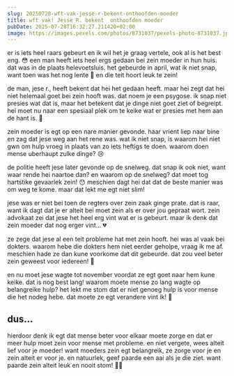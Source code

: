 ```yaml
---
slug: 20250728-wft-vak-jesse-r-bekent-onthoofden-moeder
title: wft vak! Jesse R. bekent  onthoofden moeder
pubDate: 2025-07-28T16:32:27.211420+02:00
image: https://images.pexels.com/photos/8731037/pexels-photo-8731037.jpeg?auto=compress&cs=tinysrgb&dpr=2&h=650&w=940
---
```

er is iets heel raars gebeurt en ik wil het je graag vertele, ook al is het best eng. 😳 een man heeft iets heel ergs gedaan bei zein moeder in hun huis. dat was in de plaats helevoetsluis. het gebeurde in april, wat ik niet snap, want toen was het nog lente 🌸 en die teit hoort leuk te zein!

de man, jese r., heeft bekent dat hei het gedaan heeft. maar hei zegt dat hei niet helemaal goet bei zein hooft was. dat noem je een psygose. ik snap niet presies wat dat is, maar het betekent dat je dinge niet goet ziet of begreipt. hei moet nu naar een spesiaal plek om te keike wat er presies met hem aan de hant is. 🤔

zein moeder is egt op een nare manier gevonde. haar vrient liep naar bine en zag dat jese weg aan het rene was. wat ik niet snap, is waarom hei niet gwn om hulp vroeg in plaats van zo iets heftigs te doen. waarom doen mense uberhaupt zulke dinge? 😢

de politie heeft jese later gevonde op de snelweg. dat snap ik ook niet, want waar rende hei naartoe dan? en waarom op de snelweg? dat moet tog hartstike gevaarlek zein! 😯 meschien dagt hei dat dat de beste manier was om weg te kome. maar dat lekt me egt niet slim!

jese was er niet bei toen de regters over zein zaak ginge prate. dat is raar, want ik dagt dat je er alteit bei moet zein als er over jou gepraat wort. zein advokaat zei dat jese het heel erg vint wat er is gebeurt. maar ik denk dat zein moeder dat nog erger vint... 💔

ze zege dat jese al een teit probleme hat met zein hooft. hei was al vaak bei dokters. waarom hebe die dokters hem niet eerder geholpe, vraag ik me af. meschien hade ze dan kune voorkome dat dit gebeurde. dat zou veel beter zein geweest voor iedereen! 🤷

en nu moet jese wagte tot november voordat ze egt goet naar hem kune keike. dat is nog best lang! waarom moete mense zo lang wagte op belangreike hulp? het lekt me stom dat er niet genoeg hulp is voor mense die het nodeg hebe. dat moete ze egt verandere vint ik! 🙅

## dus...
hierdoor denk ik egt dat mense beter voor elkaar moete zorge en dat er meer hulp moet zein voor mense met probleme. en niet vergete, wees alteit lief voor je moeder! want moeders zein egt belangreik, ze zorge voor je en zein alteit er voor je. en natuurlek, geef paarde een aai als je die ziet. want paarde zein alteit leuk en nooit stom! 🐴💕
